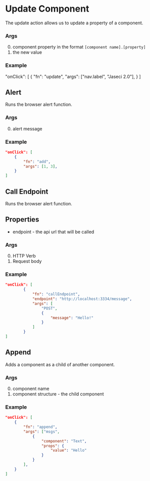 # Update Component 

The update action allows us to update a property of a component.

### Args

0. component property in the format `[component name].[property]`
1. the new value

### Example

"onClick": [
{
"fn": "update",
"args": ["nav.label", "Jaseci 2.0"],
}
]

## Alert

Runs the browser alert function.

### Args

0. alert message

### Example

```JSON
"onClick": [
    {
        "fn": "add",
        "args": [1, 3],
    }
]
```

## Call Endpoint

Runs the browser alert function.

## Properties

- endpoint - the api url that will be called

### Args

0. HTTP Verb
1. Request body

### Example

```JSON
"onClick": [
        {
            "fn": "callEndpoint",
            "endpoint": "http://localhost:3334/message",
            "args": [
                "POST",
                {
                    "message": "Hello!"
                }
            ]
        }
]
```

## Append

Adds a component as a child of another component.

### Args

0. component name
1. component structure - the child component

### Example

```JSON
"onClick": [
    {
        "fn": "append",
        "args": ["msgs",
            {
                "component": "Text",
                "props": {
                    "value": "Hello"
                }
            }
        ],
    }
]

```
